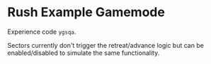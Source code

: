 # Rush Example Gamemode

Experience code `ygsqa`.

Sectors currently don't trigger the retreat/advance logic but can be
enabled/disabled to simulate the same functionality.
